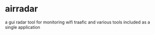 # airradar
a gui  radar tool for monitoring wifi traafic and various tools included as a single application
